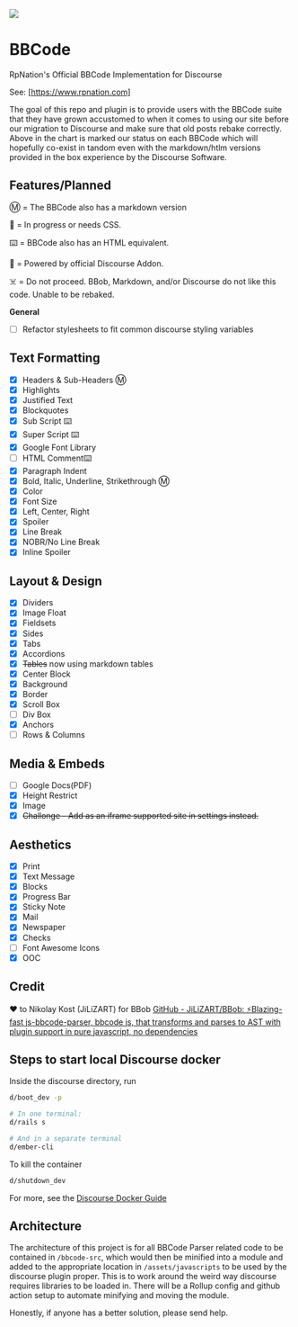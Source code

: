 ![](https://www.rpnation.com/styles/rpnlogo12.png)

# BBCode

RpNation's Official BBCode Implementation for Discourse

See: [https://www.rpnation.com]

The goal of this repo and plugin is to provide users with the BBCode suite that they have grown accustomed to when it comes to using our site before our migration to Discourse and make sure that old posts rebake correctly. Above in the chart is marked our status on each BBCode which will hopefully co-exist in tandom even with the markdown/htlm versions provided in the box experience by the Discourse Software.

## Features/Planned

Ⓜ️ = The BBCode also has a markdown version

🚧 = In progress or needs CSS.

⌨️ = BBCode also has an HTML equivalent.

🎉 = Powered by official Discourse Addon.

☠️ = Do not proceed. BBob, Markdown, and/or Discourse do not like this code. Unable to be rebaked.

**General**

- [ ] Refactor stylesheets to fit common discourse styling variables

## Text Formatting

- [x] Headers & Sub-Headers Ⓜ️
- [x] Highlights
- [x] Justified Text
- [x] Blockquotes
- [x] Sub Script ⌨️
- [x] Super Script ⌨️
- [x] Google Font Library
- [ ] HTML Comment⌨️
- [x] Paragraph Indent
- [x] Bold, Italic, Underline, Strikethrough Ⓜ️
- [x] Color
- [x] Font Size
- [x] Left, Center, Right
- [x] Spoiler
- [x] Line Break
- [x] NOBR/No Line Break
- [x] Inline Spoiler

## Layout & Design

- [x] Dividers
- [x] Image Float
- [x] Fieldsets
- [x] Sides
- [x] Tabs
- [x] Accordions
- [x] ~~Tables~~ now using markdown tables
- [x] Center Block
- [x] Background
- [x] Border
- [x] Scroll Box
- [ ] Div Box
- [x] Anchors
- [ ] Rows & Columns

## Media & Embeds

- [ ] Google Docs(PDF)
- [x] Height Restrict
- [x] Image
- [x] ~~Challonge - Add as an iframe supported site in settings instead.~~

## Aesthetics

- [x] Print
- [x] Text Message
- [x] Blocks
- [x] Progress Bar
- [x] Sticky Note
- [x] Mail
- [x] Newspaper
- [x] Checks
- [ ] Font Awesome Icons
- [x] OOC

## Credit

❤️ to Nikolay Kost (JiLiZART) for BBob [GitHub - JiLiZART/BBob: ⚡️Blazing-fast js-bbcode-parser, bbcode js, that transforms and parses to AST with plugin support in pure javascript, no dependencies](https://github.com/JiLiZART/BBob)

## Steps to start local Discourse docker

Inside the discourse directory, run

```bash
d/boot_dev -p

# In one terminal:
d/rails s

# And in a separate terminal
d/ember-cli
```

To kill the container

```bash
d/shutdown_dev
```

For more, see the [Discourse Docker Guide](https://meta.discourse.org/docs?topic=102009)

## Architecture

The architecture of this project is for all BBCode Parser related code to be contained in `/bbcode-src`, which would then be minified into a module and added to the appropriate location in `/assets/javascripts` to be used by the discourse plugin proper. This is to work around the weird way discourse requires libraries to be loaded in. There will be a Rollup config and github action setup to automate minifying and moving the module.

Honestly, if anyone has a better solution, please send help.
